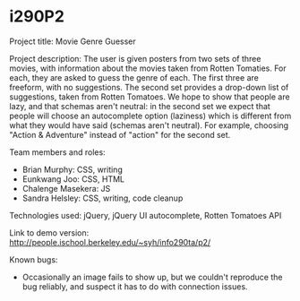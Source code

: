 i290P2
======
Project title: Movie Genre Guesser

Project description: The user is given posters from two sets of three movies, with information about the movies taken from Rotten Tomaties. For each, they are asked to guess the genre of each. The first three are freeform, with no suggestions. The second set provides a drop-down list of suggestions, taken from Rotten Tomatoes. We hope to show that people are lazy, and that schemas aren't neutral: in the second set we expect that people will choose an autocomplete option (laziness) which is different from what they would have said (schemas aren't neutral). For example, choosing "Action & Adventure" instead of "action" for the second set.

Team members and roles:
 - Brian Murphy: CSS, writing
 - Eunkwang Joo: CSS, HTML
 - Chalenge Masekera: JS
 - Sandra Helsley: CSS, writing, code cleanup

Technologies used: jQuery, jQuery UI autocomplete, Rotten Tomatoes API

Link to demo version: http://people.ischool.berkeley.edu/~syh/info290ta/p2/

Known bugs: 
 - Occasionally an image fails to show up, but we couldn't reproduce the bug reliably, and suspect it has to do with connection issues.